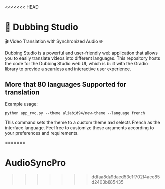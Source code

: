 <<<<<<< HEAD
# 🎥 Dubbing Studio 
🎬 Video Translation with Synchronized Audio 🌐

Dubbing Studio is a powerful and user-friendly web application that allows you to easily translate videos into different languages. This repository hosts the code for the Dubbing Studio web UI, which is built with the Gradio library to provide a seamless and interactive user experience.






## More that 80 languages Supported for translation 



Example usage:
```
python app_rvc.py --theme aliabid94/new-theme --language french
```
This command sets the theme to a custom theme and selects French as the interface language.
Feel free to customize these arguments according to your preferences and requirements.


=======
# AudioSyncPro
>>>>>>> ddfaa8da9daed53e1f702f4aee85d2403b885435

